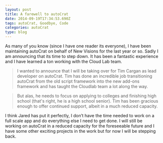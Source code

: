 ```yaml
---
layout: post
title: A farewell to autoCrat
date: 2014-09-19T17:34:53.690Z
tags: autoCrat, Goodbye, Code
categories: autoCrat
type: blog
---
```



As many of you know (since I have one reader its everyone), I have been maintaining autoCrat on behalf of New Visions for the last year or so. Sadly I am announcing that its time to step down. It has been a fantastic experience and I have learned a ton working with the Cloud Lab team.

<!--more-->

>I wanted to announce that I will be taking over for Tim Cargan as lead developer on autoCrat. Tim has done an incredible job transitioning autoCrat from the old script framework into the new add-ons framework and has taught the Cloudlab team a lot along the way.

>But alas, he needs to focus on applying to colleges and finishing high school (that's right, he is a high school senior). Tim has been gracious enough to offer continued support, albeit in a much reduced capacity.

I think Jared has put it perfectly, I don’t have the time needed to work on a full scale app and do everything else I need to get done. I will still be working on autoCrat in a reduced capacity for the foreseeable future and I have some other exciting projects in the work but for now I will be stepping back.

<span style="color:#404040;font-size:10pt;" />

<span style="color:#404040;font-size:10pt;background-color:#ffffff;" />

<span style="color:#404040;font-size:10pt;background-color:#ffffff;" />


